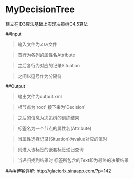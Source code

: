 MyDecisionTree
==============

建立在ID3算法基础上实现决策树C4.5算法

##Input

>输入文件为.csv文件

>首行为各列的属性名Attribute

>之后各行为对应的记录Situation

>之间以逗号作为分隔符

##Output

>输出文件为output.xml

>根节点为'root' 接下来为'Decision'

>之后的信息为决策树的训练结果

>标签名为一个节点的属性名(Attribute)

>当属性选择记录(Situation)为value对应的值时

>则进入该标签的嵌套标签递归查询

>当递归找到结果时  标签所包含的Text即为最终的决策结果

####博客详解: http://glacierlx.sinaapp.com/?p=142
